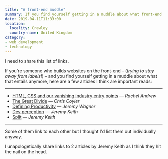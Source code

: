 ```yaml
---
title: "A front-end muddle"
summary: If you find yourself getting in a muddle about what front-end development entails anymore.
date: 2019-04-11T11:33:00
location:
  locality: Crawley
  country-name: United Kingdom
category:
- web_development
- technology
---
```


I need to share this list of links.

If you're someone who builds websites on the front-end – (*trying to stay away from labels!*) – and you find yourself getting in a muddle about what that entails anymore, here are a few articles I think are important reads:

---

* [HTML, CSS and our vanishing industry entry points][1] — *Rachel Andrew*
* [The Great Divide][2] — *Chris Coyier*
* [Defining Productivity][3] — *Jeremy Wagner*
* [Dev perception][4] — *Jeremy Keith*
* [Split][5] — *Jeremy Keith*

---

Some of them link to each other but I thought I'd list them out individually anyway.

I unapologetically share links to 2 articles by Jeremy Keith as I think they hit the nail on the head.

[1]: https://rachelandrew.co.uk/archives/2019/01/30/html-css-and-our-vanishing-industry-entry-points/
[2]: https://css-tricks.com/the-great-divide/
[3]: https://jeremy.codes/blog/defining-productivity/
[4]: https://adactio.com/journal/15011
[5]: https://adactio.com/journal/15050
